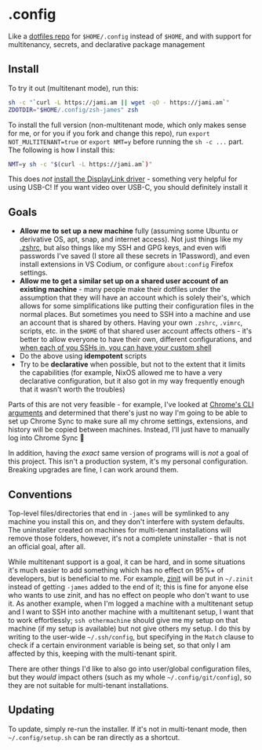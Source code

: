# .config

Like a [dotfiles repo](http://dotfiles.github.io/) for `$HOME/.config` instead of `$HOME`, and with support for multitenancy, secrets, and declarative package management

## Install

To try it out (multitenant mode), run this:

```bash
sh -c "`curl -L https://jami.am || wget -qO - https://jami.am`"
ZDOTDIR="$HOME/.config/zsh-james" zsh
```

To install the full version (non-multitenant mode, which only makes sense for me, or for you if you fork and change this repo), run `export NOT_MULTITENANT=true` or `export NMT=y` before running the `sh -c ...` part. The following is how I install this:

```bash
NMT=y sh -c "$(curl -L https://jami.am`)"
```

This does *not* [install the DisplayLink driver](https://support.system76.com/articles/use-docking-station/#installing-displaylink-driver) - something very helpful for using USB-C! If you want video over USB-C, you should definitely install it

## Goals

- **Allow me to set up a new machine** fully (assuming some Ubuntu or derivative OS, apt, snap, and internet access). Not just things like my [.zshrc](zsh-james/.zshrc), but also things like my SSH and GPG keys, and even wifi passwords I've saved (I store all these secrets in 1Password), and even install extensions in VS Codium, or configure `about:config` Firefox settings.
- **Allow me to get a similar set up on a shared user account of an existing machine** - many people make their dotfiles under the assumption that they will have an account which is solely their's, which allows for some simplifications like putting their configuration files in the normal places. But sometimes you need to SSH into a machine and use an account that is shared by others. Having your own `.zshrc`, `.vimrc`, scripts, etc. in the `$HOME` of that shared user account affects others - it's better to allow everyone to have their own, different configurations, and [when each of you SSHs in, you can have your custom shell](scripts-james/helpers/make-ssh-use-my-config)
- Do the above using **idempotent** scripts
- Try to be **declarative** when possible, but not to the extent that it limits the capabilities (for example, NixOS allowed me to have a very declarative configuration, but it also got in my way frequently enough that it wasn't worth the troubles)

Parts of this are not very feasible - for example, I've looked at [Chrome's CLI arguments](https://peter.sh/experiments/chromium-command-line-switches/) and determined that there's just no way I'm going to be able to set up Chrome Sync to make sure all my chrome settings, extensions, and history will be copied between machines. Instead, I'll just have to manually log into Chrome Sync :grimacing:

In addition, having the _exact_ same version of programs will is _not_ a goal of this project. This isn't a production system, it's my personal configuration. Breaking upgrades are fine, I can work around them.

## Conventions

Top-level files/directories that end in `-james` will be symlinked to any machine you install this on, and they don't interfere with system defaults. The uninstaller created on machines for multi-tenant installations will remove those folders, however, it's not a complete uninstaller - that is not an official goal, after all.

While multitenant support is a goal, it can be hard, and in some situations it's much easier to add something which has no effect on 95%+ of developers, but is beneficial to me. For example, [zinit](https://github.com/zdharma-continuum/zinit) will be put in `~/.zinit` instead of getting `-james` added to the end of it; this is fine for anyone else who wants to use zinit, and has no effect on people who don't want to use it. As another example, when I'm logged a machine with a multitenant setup and I want to SSH into another machine with a multitenant setup, I want that to work effortlessly; `ssh othermachine` should give me my setup on that machine (if my setup is available) but not give others my setup. I do this by writing to the user-wide `~/.ssh/config`, but specifying in the `Match` clause to check if a certain environment variable is being set, so that only I am affected by this, keeping with the multi-tenant spirit.

There are other things I'd like to also go into user/global configuration files, but they *would* impact others (such as my whole `~/.config/git/config`), so they are not suitable for multi-tenant installations.

## Updating

To update, simply re-run the installer. If it's not in multi-tenant mode, then `~/.config/setup.sh` can be ran directly as a shortcut.
